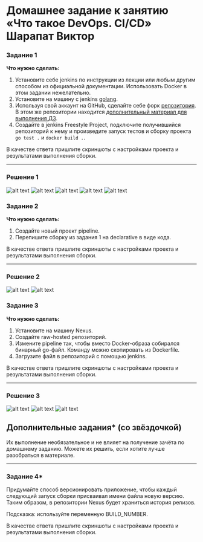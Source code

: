 # Домашнее задание к занятию «Что такое DevOps. СI/СD» Шарапат Виктор

### Задание 1

**Что нужно сделать:**

1. Установите себе jenkins по инструкции из лекции или любым другим способом из официальной документации. Использовать Docker в этом задании нежелательно.
2. Установите на машину с jenkins [golang](https://golang.org/doc/install).
3. Используя свой аккаунт на GitHub, сделайте себе форк [репозитория](https://github.com/netology-code/sdvps-materials.git). В этом же репозитории находится [дополнительный материал для выполнения ДЗ](https://github.com/netology-code/sdvps-materials/blob/main/CICD/8.2-hw.md).
3. Создайте в jenkins Freestyle Project, подключите получившийся репозиторий к нему и произведите запуск тестов и сборку проекта ```go test .``` и  ```docker build .```.

В качестве ответа пришлите скриншоты с настройками проекта и результатами выполнения сборки.

---
### Решение 1

![alt text](https://github.com/sharvik22/8-03-hw/blob/main/images/1-1.png)
![alt text](https://github.com/sharvik22/8-03-hw/blob/main/images/1-2.png)
![alt text](https://github.com/sharvik22/8-03-hw/blob/main/images/1-4.png)
![alt text](https://github.com/sharvik22/8-03-hw/blob/main/images/1-5.png)
![alt text](https://github.com/sharvik22/8-03-hw/blob/main/images/1-7.png)
### Задание 2

**Что нужно сделать:**

1. Создайте новый проект pipeline.
2. Перепишите сборку из задания 1 на declarative в виде кода.

В качестве ответа пришлите скриншоты с настройками проекта и результатами выполнения сборки.

---
### Решение 2
![alt text](https://github.com/sharvik22/8-03-hw/blob/main/images/2-1.png)
![alt text](https://github.com/sharvik22/8-03-hw/blob/main/images/2-2.png)

### Задание 3

**Что нужно сделать:**

1. Установите на машину Nexus.
1. Создайте raw-hosted репозиторий.
1. Измените pipeline так, чтобы вместо Docker-образа собирался бинарный go-файл. Команду можно скопировать из Dockerfile.
1. Загрузите файл в репозиторий с помощью jenkins.

В качестве ответа пришлите скриншоты с настройками проекта и результатами выполнения сборки.

---
### Решение 3
![alt text](https://github.com/sharvik22/8-03-hw/blob/main/images/3-1.png)
![alt text](https://github.com/sharvik22/8-03-hw/blob/main/images/3-2.png)
![alt text](https://github.com/sharvik22/8-03-hw/blob/main/images/3-4.png)


## Дополнительные задания* (со звёздочкой)

Их выполнение необязательное и не влияет на получение зачёта по домашнему заданию. Можете их решить, если хотите лучше разобраться в материале.

---

### Задание 4*

Придумайте способ версионировать приложение, чтобы каждый следующий запуск сборки присваивал имени файла новую версию. Таким образом, в репозитории Nexus будет храниться история релизов.

Подсказка: используйте переменную BUILD_NUMBER.

В качестве ответа пришлите скриншоты с настройками проекта и результатами выполнения сборки.

